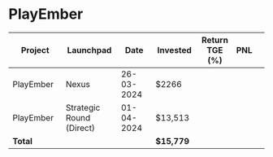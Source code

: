 # PlayEmber



<table data-full-width="true"><thead><tr><th width="152">Project</th><th width="138">Launchpad</th><th width="132">Date</th><th width="133">Invested</th><th>Return TGE (%)</th><th>PNL</th><th></th></tr></thead><tbody><tr><td>PlayEmber</td><td>Nexus</td><td>26-03-2024</td><td>$2266</td><td></td><td></td><td></td></tr><tr><td>PlayEmber</td><td>Strategic Round (Direct)</td><td>01-04-2024</td><td>$13,513</td><td></td><td></td><td></td></tr><tr><td><strong>Total</strong></td><td></td><td></td><td><strong>$15,779</strong></td><td></td><td></td><td></td></tr></tbody></table>

